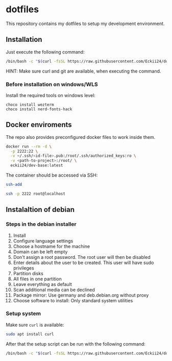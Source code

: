 # dotfiles

This repository contains my dotfiles to setup my development environment.

## Installation

Just execute the following command:
```bash
/bin/bash -c "$(curl -fsSL https://raw.githubusercontent.com/Eckii24/dotfiles/refs/heads/master/.config/setup-scripts/setup.sh)"
```

HINT: Make sure curl and git are available, when executing the command.

### Before installation on windows/WLS

Install the required tools on windows level:
```pwsh
choco install wezterm
choco install nerd-fonts-hack
```

## Docker enviroments

The repo also provides preconfigured docker files to work inside them.

```bash
docker run --rm -d \
  -p 2222:22 \
  -v ~/.ssh/<id-file>.pub:/root/.ssh/authorized_keys:ro \
  -v <path-to-project>:/root/ \
  eckii24/dev-base:latest
```

The container should be accessed via SSH:
```bash
ssh-add

ssh -p 2222 root@localhost
```
## Instalaltion of debian

### Steps in the debian installer

1. Install
2. Configure language settings
3. Choose a hostname for the machine
4. Domain can be left empty
5. Don't assign a root password. The root user will then be disabled
6. Enter details about the user to be created. This user will have sudo privileges
7. Partition disks
  1. All files in one partition
  2. Leave everything as default
8. Scan additional media can be declined
9. Package mirror: Use germany and deb.debian.org without proxy
10. Choose software to install: Only standard system utilities

### Setup system

Make sure `curl` is available:
```bash
sudo apt install curl
```

After that the setup script can be run with the following command:
```bash
/bin/bash -c "$(curl -fsSL https://raw.githubusercontent.com/Eckii24/dotfiles/refs/heads/master/.config/setup-scripts/setup-debian.sh)"
```

